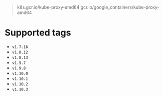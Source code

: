 > k8s.gcr.io/kube-proxy-amd64
> gcr.io/google_containers/kube-proxy-amd64

# Supported tags
- `v1.7.16`
- `v1.8.12`
- `v1.8.13`
- `v1.9.7`
- `v1.9.8`
- `v1.10.0`
- `v1.10.1`
- `v1.10.2`
- `v1.10.3`